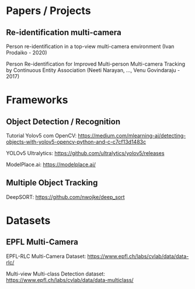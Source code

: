 
# Papers / Projects

## Re-identification multi-camera

Person re-identification in a top-view multi-camera environment (Ivan Prodaiko - 2020)

Person Re-identification for Improved Multi-person Multi-camera Tracking by Continuous Entity Association (Neeti Narayan, ..., Venu Govindaraju - 2017)

# Frameworks

## Object Detection / Recognition

Tutorial Yolov5 com OpenCV: https://medium.com/mlearning-ai/detecting-objects-with-yolov5-opencv-python-and-c-c7cf13d1483c

YOLOv5 Ultralytics: https://github.com/ultralytics/yolov5/releases

ModelPlace.ai: https://modelplace.ai/

## Multiple Object Tracking

DeepSORT: https://github.com/nwojke/deep_sort

# Datasets

## EPFL Multi-Camera

EPFL-RLC Multi-Camera Dataset: https://www.epfl.ch/labs/cvlab/data/data-rlc/

Multi-view Multi-class Detection dataset: https://www.epfl.ch/labs/cvlab/data/data-multiclass/
